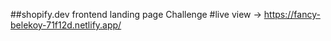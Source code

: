 ##shopify.dev frontend landing page Challenge
#live view -> https://fancy-belekoy-71f12d.netlify.app/
